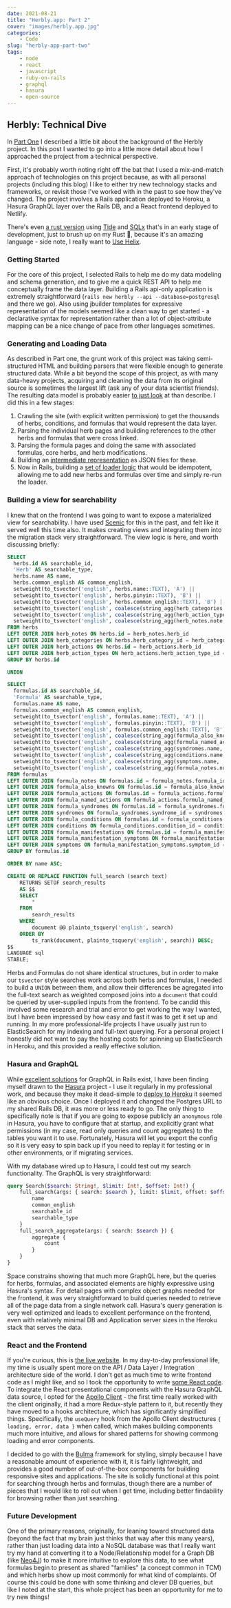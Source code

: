 ```yaml
---
date: 2021-08-21
title: "Herbly.app: Part 2"
cover: "images/herbly.app.jpg"
categories: 
    - Code
slug: "herbly-app-part-two"
tags:
    - node
    - react
    - javascript
    - ruby-on-rails
    - graphql
    - hasura
    - open-source
---
```


## Herbly: Technical Dive

In [Part One](https://greenmountain.blog/herbly-app-part-one) I described a little bit about the background of the Herbly project. In this post I wanted to go into a little more detail about how I approached the project from a technical perspective.

First, it's probably worth noting right off the bat that I used a mix-and-match approach of technologies on this project because, as with all personal projects (including this blog) I like to either try new technology stacks and frameworks, or revisit those I've worked with in the past to see how they've changed. The project involves a Rails application deployed to Heroku, a Hasura GraphQL layer over the Rails DB, and a React frontend deployed to Netlify.

There's even [a rust version](https://github.com/jcoletaylor/herbly-rust) using [Tide](https://github.com/http-rs/tide) and [SQLx](https://github.com/launchbadge/sqlx) that's in an early stage of development, just to brush up on my Rust 🦀, because it's an amazing language - side note, I really want to [Use Helix](https://usehelix.com/).

### Getting Started

For the core of this project, I selected Rails to help me do my data modeling and schema generation, and to give me a quick REST API to help me conceptually frame the data layer. Building a Rails api-only application is extremely straightforward (`rails new herbly --api --database=postgresql` and there we go). Also using jbuilder templates for expressive representation of the models seemed like a clean way to get started - a declarative syntax for representation rather than a lot of object-attribute mapping can be a nice change of pace from other languages sometimes.

### Generating and Loading Data

As described in Part one, the grunt work of this project was taking semi-structured HTML and building parsers that were flexible enough to generate structured data. While a bit beyond the scope of this project, as with many data-heavy projects, acquiring and cleaning the data from its original source is sometimes the largest lift (ask any of your data scientist friends). The resulting data model is probably easier [to just look](https://dbdiagram.io/d/612122886dc2bb6073b53325) at than describe. I did this in a few stages:

1) Crawling the site (with explicit written permission) to get the thousands of herbs, conditions, and formulas that would represent the data layer. 
2) Parsing the individual herb pages and building references to the other herbs and formulas that were cross linked.
3) Parsing the formula pages and doing the same with associated formulas, core herbs, and herb modifications.
4) Building an [intermediate representation](https://github.com/jcoletaylor/herbly-rails/tree/main/db/data) as JSON files for these.
5) Now in Rails, building a [set of loader logic](https://github.com/jcoletaylor/herbly-rails/tree/main/lib/loader) that would be idempotent, allowing me to add new herbs and formulas over time and simply re-run the loader.

### Building a view for searchability

I knew that on the frontend I was going to want to expose a materialized view for searchability. I have used [Scenic](https://github.com/scenic-views/scenic) for this in the past, and felt like it served well this time also. It makes creating views and integrating them into the migration stack very straightforward. The view logic is here, and worth discussing briefly:

```sql
SELECT
  herbs.id AS searchable_id,
  'Herb' AS searchable_type,
  herbs.name AS name,
  herbs.common_english AS common_english,
  setweight(to_tsvector('english', herbs.name::TEXT), 'A') ||
  setweight(to_tsvector('english', herbs.pinyin::TEXT), 'B') || 
  setweight(to_tsvector('english', herbs.common_english::TEXT), 'B') ||
  setweight(to_tsvector('english', coalesce(string_agg(herb_categories.name, ' '))::TEXT), 'C') || 
  setweight(to_tsvector('english', coalesce(string_agg(herb_action_types.name, ' '))::TEXT), 'C') || 
  setweight(to_tsvector('english', coalesce(string_agg(herb_notes.note, ' '))::TEXT), 'D') AS document
FROM herbs
LEFT OUTER JOIN herb_notes ON herbs.id = herb_notes.herb_id
LEFT OUTER JOIN herb_categories ON herbs.herb_category_id = herb_categories.id
LEFT OUTER JOIN herb_actions ON herbs.id = herb_actions.herb_id
LEFT OUTER JOIN herb_action_types ON herb_actions.herb_action_type_id = herb_action_types.id
GROUP BY herbs.id

UNION

SELECT
  formulas.id AS searchable_id,
  'Formula' AS searchable_type,
  formulas.name AS name,
  formulas.common_english AS common_english,
  setweight(to_tsvector('english', formulas.name::TEXT), 'A') ||
  setweight(to_tsvector('english', formulas.pinyin::TEXT), 'B') ||
  setweight(to_tsvector('english', formulas.common_english::TEXT), 'B') ||
  setweight(to_tsvector('english', coalesce(string_agg(formula_also_knowns.name, ' '))::TEXT), 'C') ||
  setweight(to_tsvector('english', coalesce(string_agg(formula_named_actions.name, ' '))::TEXT), 'C') ||
  setweight(to_tsvector('english', coalesce(string_agg(syndromes.name, ' '))::TEXT), 'C') ||
  setweight(to_tsvector('english', coalesce(string_agg(conditions.name, ' '))::TEXT), 'C') ||
  setweight(to_tsvector('english', coalesce(string_agg(symptoms.name, ' '))::TEXT), 'C') ||
  setweight(to_tsvector('english', coalesce(string_agg(formula_notes.note, ' '))::TEXT), 'D') AS document
FROM formulas
LEFT OUTER JOIN formula_notes ON formulas.id = formula_notes.formula_id
LEFT OUTER JOIN formula_also_knowns ON formulas.id = formula_also_knowns.formula_id
LEFT OUTER JOIN formula_actions ON formulas.id = formula_actions.formula_id
LEFT OUTER JOIN formula_named_actions ON formula_actions.formula_named_action_id = formula_named_actions.id
LEFT OUTER JOIN formula_syndromes ON formulas.id = formula_syndromes.formula_id
LEFT OUTER JOIN syndromes ON formula_syndromes.syndrome_id = syndromes.id
LEFT OUTER JOIN formula_conditions ON formulas.id = formula_conditions.formula_id
LEFT OUTER JOIN conditions ON formula_conditions.condition_id = conditions.id
LEFT OUTER JOIN formula_manifestations ON formulas.id = formula_manifestations.formula_id
LEFT OUTER JOIN formula_manifestation_symptoms ON formula_manifestations.id = formula_manifestation_symptoms.formula_manifestation_id
LEFT OUTER JOIN symptoms ON formula_manifestation_symptoms.symptom_id = symptoms.id
GROUP BY formulas.id

ORDER BY name ASC;

CREATE OR REPLACE FUNCTION full_search (search text)
	RETURNS SETOF search_results
	AS $$
	SELECT
		*
	FROM
		search_results
	WHERE
		document @@ plainto_tsquery('english', search)
	ORDER BY
		ts_rank(document, plainto_tsquery('english', search)) DESC;
$$
LANGUAGE sql
STABLE;
```

Herbs and Formulas do not share identical structures, but in order to make our `tsvector` style searches work across both herbs and formulas, I needed to build a `UNION` between them, and allow their differences be agregated into the full-text search as weighted composed joins into a `document` that could be queried by user-supplied inputs from the frontend. To be candid this involved some research and trial and error to get working the way I wanted, but I have been impressed by how easy and fast it was to get it set up and running. In my more professional-life projects I have usually just run to ElasticSearch for my indexing and full-text querying. For a personal project I honestly did not want to pay the hosting costs for spinning up ElasticSearch in Heroku, and this provided a really effective solution.

### Hasura and GraphQL

While [excellent solutions](https://graphql-ruby.org/) for GraphQL in Rails exist, I have been finding myself drawn to the [Hasura](https://hasura.io/) project - I use it regularly in my professional work, and because they make it dead-simple to [deploy to Heroku](https://hasura.io/docs/latest/graphql/core/deployment/deployment-guides/heroku.html) it seemed like an obvious choice. Once I deployed it and changed the Postgres URL to my shared Rails DB, it was more or less ready to go. The only thing to specifically note is that if you are going to expose publicly an `anonymous` role in Hasura, you have to configure that at startup, and explicitly grant what permissions (in my case, read only queries and count aggregates) to the tables you want it to use. Fortunately, Hasura will let you export the config so it is very easy to spin back up if you need to replay it for testing or in other environments, or if migrating services.

With my database wired up to Hasura, I could test out my search functionality. The GraphQL is very straightforward:

```graphql
query Search($search: String!, $limit: Int!, $offset: Int!) {
    full_search(args: { search: $search }, limit: $limit, offset: $offset) {
        name
        common_english
        searchable_id
        searchable_type
    }
    full_search_aggregate(args: { search: $search }) {
        aggregate {
            count
        }
    }
}
```

Space constrains showing that much more GraphQL here, but the queries for herbs, formulas, and associated elements are highly expressive using Hasura's syntax. For detail pages with complex object graphs needed for the frontend, it was very straightforward to build queries needed to retrieve all of the page data from a single network call. Hasura's query generation is very well optimized and leads to excellent performance on the frontend, even with relatively minimal DB and Application server sizes in the Heroku stack that serves the data.

### React and the Frontend

If you're curious, this is [the live website](https://www.herbly.app/). In my day-to-day professional life, my time is usually spent more on the API / Data Layer / Integration architecture side of the world. I don't get as much time to write frontend code as I might like, and so I took the opportunity to write [some React code](https://github.com/jcoletaylor/herbly-react). To integrate the React presentational components with the Hasura GraphQL data source, I opted for the [Apollo Client](https://www.apollographql.com/docs/react/) - the first time really worked with the client originally, it had a more Redux-style pattern to it, but recently they have moved to a hooks architecture, which has significantly simplified things. Specifically, the `useQuery` hook from the Apollo Client destructures `{ loading, error, data }` when called, which makes building components much more intuitive, and allows for shared patterns for showing commong loading and error components.

I decided to go with the [Bulma](https://bulma.io) framework for styling, simply because I have a reasonable amount of experience with it, it is fairly lightweight, and provides a good number of out-of-the-box components for building responsive sites and applications. The site is solidly functional at this point for searching through herbs and formulas, though there are a number of pieces that I would like to roll out when I get time, including better findability for browsing rather than just searching.

### Future Development

One of the primary reasons, originally, for leaning toward structured data (beyond the fact that my brain just thinks that way after this many years), rather than just loading data into a NoSQL database was that I really want try my hand at converting it to a Node/Relationship model for a Graph DB (like [Neo4J](https://neo4j.com/)) to make it more intuitive to explore this data, to see what formulas begin to present as shared "families" (a concept common in TCM) and which herbs show up most commonly for what kind of complaints. Of course this could be done with some thinking and clever DB queries, but like I noted at the start, this whole project has been an opportunity for me to try new things!